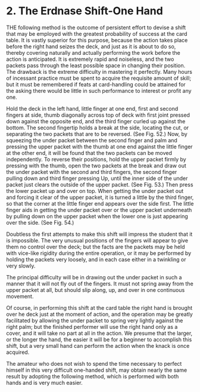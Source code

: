 # 2. The Erdnase Shift-One Hand

THE following method is the outcome of persistent effort to devise a shift that may be employed with the greatest probability of success at the card table. It is vastly superior for this purpose, because the action takes place before the right hand seizes the deck, and just as it is about to do so, thereby covering naturally and actually performing the work before the action is anticipated. It is extremely rapid and noiseless, and the two packets pass through the least possible space in changing their position. The drawback is the extreme difficulty in mastering it perfectly. Many hours of incessant practice must be spent to acquire the requisite amount of skill; but it must be remembered if feats at card-handling could be attained for the asking there would be little in such performance to interest or profit any one.

Hold the deck in the left hand, little finger at one end, first and second fingers at side, thumb diagonally across top of deck with first joint pressed down against the opposite end, and the third finger curled up against the bottom. The second fingertip holds a break at the side, locating the cut, or separating the two packets that are to be reversed. (See Fig. 52.) Now, by squeezing the under packet between the second finger and palm and pressing the upper packet with the thumb at one end against the little finger at the other end, it will be found that the two packets can be moved independently. To reverse their positions, hold the upper packet firmly by pressing with the thumb, open the two packets at the break and draw out the under packet with the second and third fingers, the second finger pulling down and third finger pressing Up, until the inner side of the under packet just clears the outside of the upper packet. (See Fig. 53.) Then press the lower packet up and over on top. When getting the under packet out and forcing it clear of the upper packet, it is turned a little by the third finger, so that the corner at the little finger end appears over the side first. The little finger aids in getting the under packet over or the upper packet underneath by pulling down on the upper packet when the lower one is just appearing over the side. (See Fig. 54.)

Doubtless the first attempts to make this shift will impress the student that it is impossible. The very unusual positions of the fingers will appear to give them no control over the deck; but the facts are the packets may be held with vice-like rigidity during the entire operation, or it may be performed by holding the packets very loosely, and in each case either in a twinkling or very slowly.

The principal difficulty will be in drawing out the under packet in such a manner that it will not fly out of the fingers. It must not spring away from the upper packet at all, but should slip along, up, and over in one continuous movement.

Of course, in performing this shift at the card table the right hand is brought over he deck just at the moment of action, and the operation may be greatly facilitated by allowing the under packet to spring very lightly against the right palm; but the finished performer will use the right hand only as a cover, and it will take no part at all in the action. We presume that the larger, or the longer the hand, the easier it will be for a beginner to accomplish this shift, but a very small hand can perform the action when the knack is once acquired.

The amateur who does not wish to spend the time necessary to perfect himself in this very difficult one-handed shift, may obtain nearly the same result by adopting the following method, which is performed with both hands and is very much easier.
